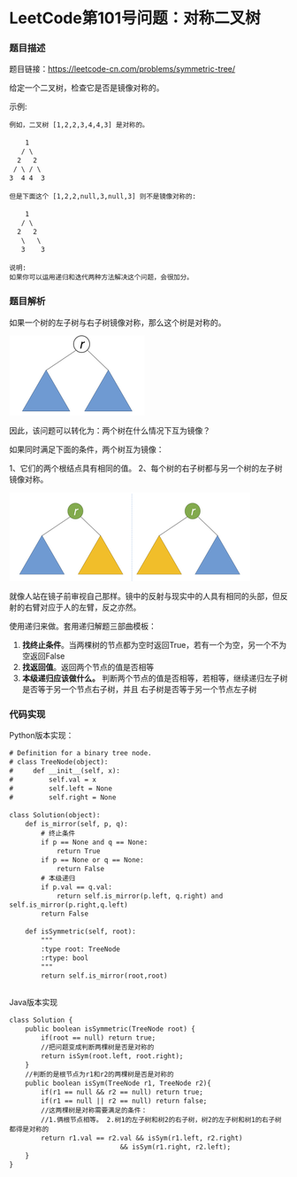 # LeetCode第101号问题：对称二叉树

### 题目描述

题目链接：https://leetcode-cn.com/problems/symmetric-tree/

给定一个二叉树，检查它是否是镜像对称的。

示例:

```
例如，二叉树 [1,2,2,3,4,4,3] 是对称的。

    1
   / \
  2   2
 / \ / \
3  4 4  3

但是下面这个 [1,2,2,null,3,null,3] 则不是镜像对称的:

    1
   / \
  2   2
   \   \
   3    3

说明:
如果你可以运用递归和迭代两种方法解决这个问题，会很加分。
```

### 题目解析

如果一个树的左子树与右子树镜像对称，那么这个树是对称的。

![img](../fig/对称二叉树1.png)

因此，该问题可以转化为：两个树在什么情况下互为镜像？

如果同时满足下面的条件，两个树互为镜像：

1、它们的两个根结点具有相同的值。
2、每个树的右子树都与另一个树的左子树镜像对称。

![img](../fig/对称二叉树2.png)

就像人站在镜子前审视自己那样。镜中的反射与现实中的人具有相同的头部，但反射的右臂对应于人的左臂，反之亦然。

使用递归来做。套用递归解题三部曲模板：

1.  **找终止条件**。当两棵树的节点都为空时返回True，若有一个为空，另一个不为空返回False
2.  **找返回值**。返回两个节点的值是否相等
3.  **本级递归应该做什么。** 判断两个节点的值是否相等，若相等，继续递归左子树是否等于另一个节点右子树，并且 右子树是否等于另一个节点左子树



### 代码实现

Python版本实现：

```
# Definition for a binary tree node.
# class TreeNode(object):
#     def __init__(self, x):
#         self.val = x
#         self.left = None
#         self.right = None

class Solution(object):
    def is_mirror(self, p, q):
        # 终止条件
        if p == None and q == None:
            return True
        if p == None or q == None:
            return False
        # 本级递归
        if p.val == q.val:
            return self.is_mirror(p.left, q.right) and self.is_mirror(p.right,q.left)
        return False
        
    def isSymmetric(self, root):
        """
        :type root: TreeNode
        :rtype: bool
        """
        return self.is_mirror(root,root)
        
```

Java版本实现

```
class Solution {
    public boolean isSymmetric(TreeNode root) {
        if(root == null) return true;
        //把问题变成判断两棵树是否是对称的
        return isSym(root.left, root.right);
    }
    //判断的是根节点为r1和r2的两棵树是否是对称的
    public boolean isSym(TreeNode r1, TreeNode r2){
        if(r1 == null && r2 == null) return true;
        if(r1 == null || r2 == null) return false;
        //这两棵树是对称需要满足的条件：
        //1.俩根节点相等。 2.树1的左子树和树2的右子树，树2的左子树和树1的右子树都得是对称的
        return r1.val == r2.val && isSym(r1.left, r2.right) 
                            && isSym(r1.right, r2.left);
    }
}
```

  